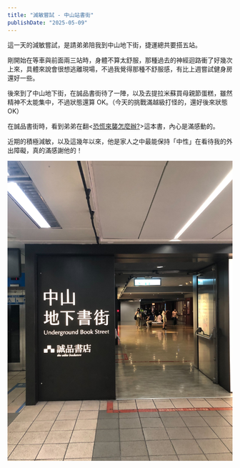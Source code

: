 ```yaml
---
title: "減敏嘗試 - 中山站書街"
publishDate: "2025-05-09"
---
```


這一天的減敏嘗試，是請弟弟陪我到中山地下街，捷運總共要搭五站。

剛開始在等車與前面兩三站時，身體不算太舒服，那種過去的神經迴路衝了好幾次上來，具體來說會很想逃離現場，不過我覺得那種不舒服感，有比上週嘗試健身房還好一些。

後來到了中山地下街，在誠品書街待了一陣，以及去提拉米蘇買母親節蛋糕，雖然精神不太能集中，不過狀態還算 OK。（今天的挑戰滿越級打怪的，還好後來狀態 OK）

在誠品書街時，看到弟弟在翻<[恐慌來襲怎麼辦?](https://www.books.com.tw/products/0011018960?sloc=main)>這本書，內心是滿感動的。

近期的積極減敏，以及這幾年以來，他是家人之中最能保持「中性」在看待我的外出障礙，真的滿感謝他的！

![中山地下書街](./zhongshan-underground-book-street.jpg)